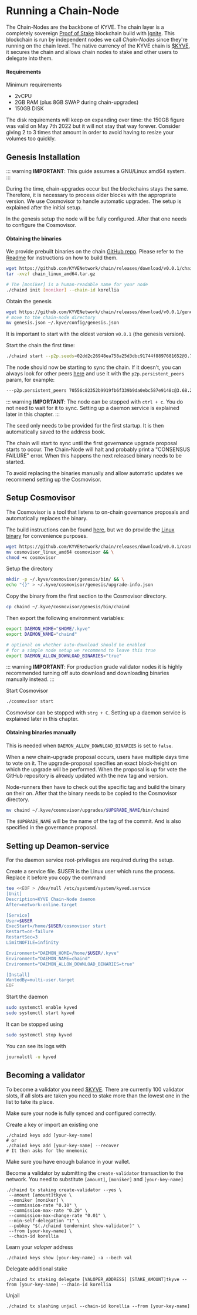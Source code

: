 # Running a Chain-Node

The Chain-Nodes are the backbone of KYVE. The chain layer is a
completely sovereign [Proof of Stake](https://en.wikipedia.org/wiki/Proof_of_stake)
blockchain build with [Ignite](https://ignite.com/). This
blockchain is run by independent nodes we call _Chain-Nodes_
since they're running on the chain level. The native currency
of the KYVE chain is [$KYVE](/basics/kyve.md), it secures the chain
and allows chain nodes to stake and other users to delegate into them.

#### Requirements

Minimum requirements

- 2vCPU
- 2GB RAM (plus 8GB SWAP during chain-upgrades)
- 150GB DISK

The disk requirements will keep on expanding over time: the 150GB figure was valid
on May 7th 2022 but it will not stay that way forever. Consider giving 2 to 3 times
that amount in order to avoid having to resize your volumes too quickly.

## Genesis Installation

::: warning
**IMPORTANT**:
This guide assumes a GNU/Linux amd64 system.
:::

During the time, chain-upgrades occur but the blockchains stays the same.
Therefore, it is necessary to process older blocks with the appropriate version.
We use Cosmovisor to handle automatic upgrades. The setup is explained after
the initial setup.

In the genesis setup the node will be fully configured. After that one needs to configure
the Cosmovisor.

#### Obtaining the binaries

We provide prebuilt binaries on the chain [GitHub repo](https://github.com/KYVENetwork/chain/releases/tag/v0.0.1).
Please refer to the [Readme](https://github.com/KYVENetwork/chain) for instructions on how to build them.

```bash
wget https://github.com/KYVENetwork/chain/releases/download/v0.0.1/chain_linux_amd64.tar.gz
tar -xvzf chain_linux_amd64.tar.gz

# The [moniker] is a human-readable name for your node
./chaind init [moniker] --chain-id korellia
```

Obtain the genesis

```bash
wget https://github.com/KYVENetwork/chain/releases/download/v0.0.1/genesis.json
# move to the chain-node directory
mv genesis.json ~/.kyve/config/genesis.json
```

It is important to start with the oldest version `v0.0.1` (the genesis version).

Start the chain the first time:

```bash
./chaind start --p2p.seeds=02dd2c26948ea758a25d3dbc91744f8897681652@3.73.27.185:26656
```

The node should now be starting to sync the chain. If it doesn't, you can always look
for other peers [here](https://rpc.korellia.kyve.network/net_info) and use it with
the `p2p.persistent_peers` param, for example:

```bash
---p2p.persistent_peers 70556c82352b9919fb6f339b9da0ebc587e9148c@3.68.232.117:26656
```

::: warning
**IMPORTANT**:
The node can be stopped with `ctrl + c`. You do not need to wait for it to sync. Setting up a daemon service is explained later in this chapter.
:::

The seed only needs to be provided for the first startup.
It is then automatically saved to the address book.

The chain will start to sync until the first governance upgrade
proposal starts to occur. The Chain-Node will halt and probably print a
"CONSENSUS FAILURE" error. When this happens the next released binary
needs to be started.

To avoid replacing the binaries manually and allow automatic updates
we recommend setting up the Cosmovisor.

## Setup Cosmovisor

The Cosmovisor is a tool that listens to on-chain governance proposals
and automatically replaces the binary.

The build instructions can be found [here](https://github.com/cosmos/cosmos-sdk/tree/master/cosmovisor),
but we do provide the [Linux binary](https://github.com/KYVENetwork/chain/releases/download/v0.0.1/cosmovisor_linux_amd64) for convenience purposes.

```bash
wget https://github.com/KYVENetwork/chain/releases/download/v0.0.1/cosmovisor_linux_amd64 && \
mv cosmovisor_linux_amd64 cosmovisor && \
chmod +x cosmovisor
```

Setup the directory

```bash
mkdir -p ~/.kyve/cosmovisor/genesis/bin/ && \
echo "{}" > ~/.kyve/cosmovisor/genesis/upgrade-info.json
```

Copy the binary from the first section to the Cosmovisor directory.

```bash
cp chaind ~/.kyve/cosmovisor/genesis/bin/chaind
```

Then export the following environment variables:

```bash
export DAEMON_HOME="$HOME/.kyve"
export DAEMON_NAME="chaind"

# optional on whether auto-download should be enabled
# for a simple node setup we recommend to leave this true
export DAEMON_ALLOW_DOWNLOAD_BINARIES="true"
```

::: warning
**IMPORTANT**: For production grade validator nodes it is highly recommended turning off auto download and downloading binaries manually instead.
:::

Start Cosmovisor

```bash
./cosmovisor start
```

Cosmovisor can be stopped with `strg + C`. Setting up a daemon service is explained later in this chapter.

#### Obtaining binaries manually

This is needed when `DAEMON_ALLOW_DOWNLOAD_BINARIES` is set to `false`.

When a new chain-upgrade proposal occurs, users have multiple days time to vote on it.
The upgrade-proposal specifies an exact block-height on which the upgrade will be performed.
When the proposal is up for vote the GitHub repository is already updated with the new tag and version.

Node-runners then have to check out the specific tag and build the binary on their on.
After that the binary needs to be copied to the Cosmovisor directory.

```bash
mv chaind ~/.kyve/cosmovisor/upgrades/$UPGRADE_NAME/bin/chaind
```

The `$UPGRADE_NAME` will be the name of the tag of the commit. And is also specified in the governance proposal.

## Setting up Deamon-service

For the daemon service root-privileges are required during the setup.

Create a service file.
$USER is the Linux user which runs the process. Replace it before you copy the command

```bash
tee <<EOF > /dev/null /etc/systemd/system/kyved.service
[Unit]
Description=KYVE Chain-Node daemon
After=network-online.target

[Service]
User=$USER
ExecStart=/home/$USER/cosmovisor start
Restart=on-failure
RestartSec=3
LimitNOFILE=infinity

Environment="DAEMON_HOME=/home/$USER/.kyve"
Environment="DAEMON_NAME=chaind"
Environment="DAEMON_ALLOW_DOWNLOAD_BINARIES=true"

[Install]
WantedBy=multi-user.target
EOF
```

Start the daemon

```bash
sudo systemctl enable kyved
sudo systemctl start kyved
```

It can be stopped using

```bash
sudo systemctl stop kyved
```

You can see its logs with

```bash
journalctl -u kyved
```

## Becoming a validator

To become a validator you need [$KYVE](/basics/kyve.md).
There are currently 100 validator slots, if all slots are taken
you need to stake more than the lowest one in the list to take its place.

Make sure your node is fully synced and configured correctly.

Create a key or import an existing one

```shell
./chaind keys add [your-key-name]
# or
./chaind keys add [your-key-name] --recover
# It then asks for the mnemonic
```

Make sure you have enough balance in your wallet.

Become a validator by submitting the `create-validator` transaction to the network.
You need to substitute `[amount]`, `[moniker]` and `[your-key-name]`

```
./chaind tx staking create-validator --yes \
 --amount [amount]tkyve \
 --moniker [moniker] \
 --commission-rate "0.10" \
 --commission-max-rate "0.20" \
 --commission-max-change-rate "0.01" \
 --min-self-delegation "1" \
 --pubkey "$(./chaind tendermint show-validator)" \
 --from [your-key-name] \
 --chain-id korellia
```

Learn your _valoper_ address

```
./chaind keys show [your-key-name] -a --bech val
```

Delegate additional stake

```
./chaind tx staking delegate [VALOPER_ADDRESS] [STAKE_AMOUNT]tkyve --from [your-key-name] --chain-id korellia
```

Unjail

```
./chaind tx slashing unjail --chain-id korellia --from [your-key-name]
```
